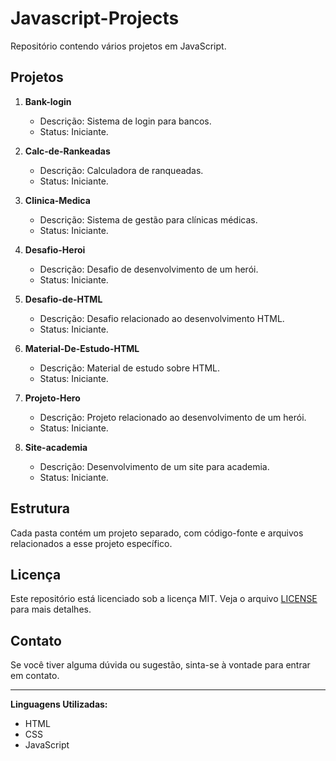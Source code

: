 # Javascript-Projects

Repositório contendo vários projetos em JavaScript.

## Projetos

1. **Bank-login**
   - Descrição: Sistema de login para bancos.
   - Status: Iniciante.

2. **Calc-de-Rankeadas**
   - Descrição: Calculadora de ranqueadas.
   - Status: Iniciante.

3. **Clinica-Medica**
   - Descrição: Sistema de gestão para clínicas médicas.
   - Status: Iniciante.

4. **Desafio-Heroi**
   - Descrição: Desafio de desenvolvimento de um herói.
   - Status: Iniciante.

5. **Desafio-de-HTML**
   - Descrição: Desafio relacionado ao desenvolvimento HTML.
   - Status: Iniciante.

6. **Material-De-Estudo-HTML**
   - Descrição: Material de estudo sobre HTML.
   - Status: Iniciante.

7. **Projeto-Hero**
   - Descrição: Projeto relacionado ao desenvolvimento de um herói.
   - Status: Iniciante.

8. **Site-academia**
   - Descrição: Desenvolvimento de um site para academia.
   - Status: Iniciante.

## Estrutura

Cada pasta contém um projeto separado, com código-fonte e arquivos relacionados a esse projeto específico.

## Licença

Este repositório está licenciado sob a licença MIT. Veja o arquivo [LICENSE](./LICENSE) para mais detalhes.

## Contato

Se você tiver alguma dúvida ou sugestão, sinta-se à vontade para entrar em contato.

---

**Linguagens Utilizadas:**
- HTML
- CSS
- JavaScript
